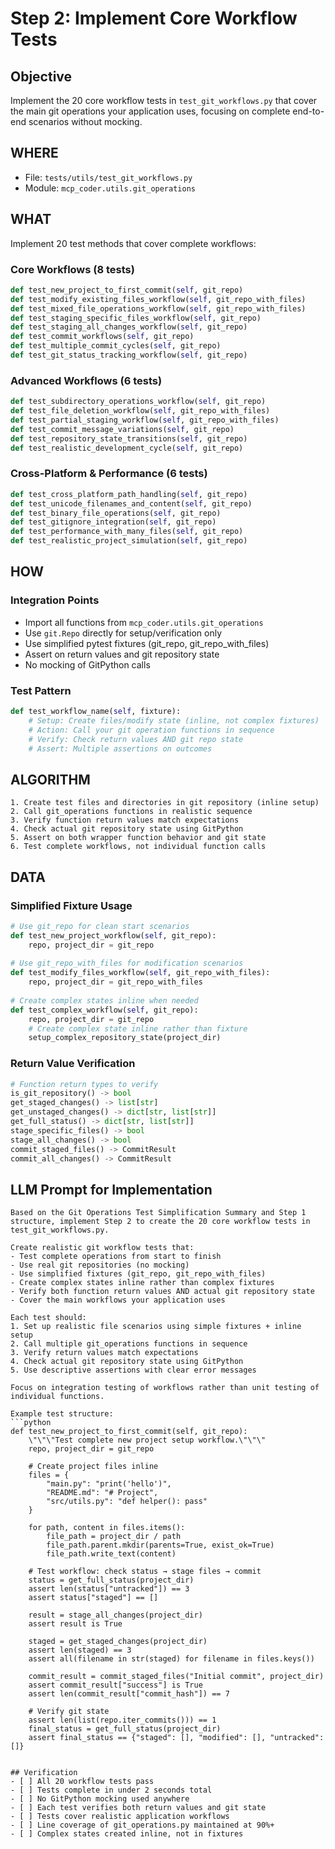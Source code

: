 # Step 2: Implement Core Workflow Tests

## Objective  
Implement the 20 core workflow tests in `test_git_workflows.py` that cover the main git operations your application uses, focusing on complete end-to-end scenarios without mocking.

## WHERE
- File: `tests/utils/test_git_workflows.py`
- Module: `mcp_coder.utils.git_operations`

## WHAT
Implement 20 test methods that cover complete workflows:

### Core Workflows (8 tests)
```python
def test_new_project_to_first_commit(self, git_repo)
def test_modify_existing_files_workflow(self, git_repo_with_files)  
def test_mixed_file_operations_workflow(self, git_repo_with_files)
def test_staging_specific_files_workflow(self, git_repo)
def test_staging_all_changes_workflow(self, git_repo)
def test_commit_workflows(self, git_repo)
def test_multiple_commit_cycles(self, git_repo)
def test_git_status_tracking_workflow(self, git_repo)
```

### Advanced Workflows (6 tests)
```python
def test_subdirectory_operations_workflow(self, git_repo)
def test_file_deletion_workflow(self, git_repo_with_files)
def test_partial_staging_workflow(self, git_repo_with_files)
def test_commit_message_variations(self, git_repo)
def test_repository_state_transitions(self, git_repo)
def test_realistic_development_cycle(self, git_repo)
```

### Cross-Platform & Performance (6 tests)
```python
def test_cross_platform_path_handling(self, git_repo)
def test_unicode_filenames_and_content(self, git_repo)
def test_binary_file_operations(self, git_repo)
def test_gitignore_integration(self, git_repo)
def test_performance_with_many_files(self, git_repo)
def test_realistic_project_simulation(self, git_repo)
```

## HOW
### Integration Points
- Import all functions from `mcp_coder.utils.git_operations`
- Use `git.Repo` directly for setup/verification only
- Use simplified pytest fixtures (git_repo, git_repo_with_files)
- Assert on return values and git repository state
- No mocking of GitPython calls

### Test Pattern
```python
def test_workflow_name(self, fixture):
    # Setup: Create files/modify state (inline, not complex fixtures)
    # Action: Call your git operation functions in sequence
    # Verify: Check return values AND git repo state
    # Assert: Multiple assertions on outcomes
```

## ALGORITHM
```
1. Create test files and directories in git repository (inline setup)
2. Call git_operations functions in realistic sequence
3. Verify function return values match expectations
4. Check actual git repository state using GitPython
5. Assert on both wrapper function behavior and git state
6. Test complete workflows, not individual function calls
```

## DATA
### Simplified Fixture Usage
```python
# Use git_repo for clean start scenarios
def test_new_project_workflow(self, git_repo):
    repo, project_dir = git_repo
    
# Use git_repo_with_files for modification scenarios  
def test_modify_files_workflow(self, git_repo_with_files):
    repo, project_dir = git_repo_with_files
    
# Create complex states inline when needed
def test_complex_workflow(self, git_repo):
    repo, project_dir = git_repo
    # Create complex state inline rather than fixture
    setup_complex_repository_state(project_dir)
```

### Return Value Verification
```python
# Function return types to verify
is_git_repository() -> bool
get_staged_changes() -> list[str] 
get_unstaged_changes() -> dict[str, list[str]]
get_full_status() -> dict[str, list[str]]
stage_specific_files() -> bool
stage_all_changes() -> bool
commit_staged_files() -> CommitResult
commit_all_changes() -> CommitResult
```

## LLM Prompt for Implementation
```
Based on the Git Operations Test Simplification Summary and Step 1 structure, implement Step 2 to create the 20 core workflow tests in test_git_workflows.py.

Create realistic git workflow tests that:
- Test complete operations from start to finish
- Use real git repositories (no mocking)
- Use simplified fixtures (git_repo, git_repo_with_files)
- Create complex states inline rather than complex fixtures
- Verify both function return values AND actual git repository state
- Cover the main workflows your application uses

Each test should:
1. Set up realistic file scenarios using simple fixtures + inline setup
2. Call multiple git_operations functions in sequence 
3. Verify return values match expectations
4. Check actual git repository state using GitPython
5. Use descriptive assertions with clear error messages

Focus on integration testing of workflows rather than unit testing of individual functions.

Example test structure:
```python
def test_new_project_to_first_commit(self, git_repo):
    \"\"\"Test complete new project setup workflow.\"\"\"
    repo, project_dir = git_repo
    
    # Create project files inline
    files = {
        "main.py": "print('hello')",
        "README.md": "# Project",
        "src/utils.py": "def helper(): pass"
    }
    
    for path, content in files.items():
        file_path = project_dir / path
        file_path.parent.mkdir(parents=True, exist_ok=True)
        file_path.write_text(content)
    
    # Test workflow: check status → stage files → commit
    status = get_full_status(project_dir)
    assert len(status["untracked"]) == 3
    assert status["staged"] == []
    
    result = stage_all_changes(project_dir)
    assert result is True
    
    staged = get_staged_changes(project_dir) 
    assert len(staged) == 3
    assert all(filename in str(staged) for filename in files.keys())
    
    commit_result = commit_staged_files("Initial commit", project_dir)
    assert commit_result["success"] is True
    assert len(commit_result["commit_hash"]) == 7
    
    # Verify git state
    assert len(list(repo.iter_commits())) == 1
    final_status = get_full_status(project_dir)
    assert final_status == {"staged": [], "modified": [], "untracked": []}
```
```

## Verification
- [ ] All 20 workflow tests pass
- [ ] Tests complete in under 2 seconds total
- [ ] No GitPython mocking used anywhere
- [ ] Each test verifies both return values and git state
- [ ] Tests cover realistic application workflows
- [ ] Line coverage of git_operations.py maintained at 90%+
- [ ] Complex states created inline, not in fixtures
